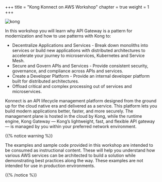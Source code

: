 +++
title = "Kong Konnect on AWS Workshop"
chapter = true
weight = 1
+++

![kong](/images/konnect.png)

In this workshop you will learn why API Gateway is a pattern for modernization and how to use patterns with Kong to:

*   Decentralize Applications and Services - Break down monoliths into services or build new applications with distributed architectures to accelerate your journey to microservices, Kubernetes and Service Mesh. 
*   Secure and Govern APIs and Services - Provide consistent security, governance, and compliance across APIs and services.
*   Create a Developer Platform - Provide an internal developer platform built for distributed architectures.
*   Offload critical and complex processing out of services and microservices.

Konnect is an API lifecycle management platform designed from the ground up for the cloud native era and delivered as a service. This platform lets you build modern applications better, faster, and more securely. The management plane is hosted in the cloud by Kong, while the runtime engine, Kong Gateway — Kong’s lightweight, fast, and flexible API gateway — is managed by you within your preferred network environment.

{{% notice warning %}}
<p style='text-align: left;'>
The examples and sample code provided in this workshop are intended to be consumed as instructional content. These will help you understand how various AWS services can be architected to build a solution while demonstrating best practices along the way. These examples are not intended for use in production environments.
</p>
{{% /notice %}}